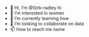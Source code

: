 - 👋 Hi, I’m @Sirb-radley hi
- 👀 I’m interested in women
- 🌱 I’m currently learning how
- 💞️ I’m looking to collaborate on data
- 📫 How to reach me name

<!---
Sirb-radley/Sirb-radley is a ✨ special ✨ repository because its `README.md` (this file) appears on your GitHub profile.
You can click the Preview link to take a look at your changes.
--->
